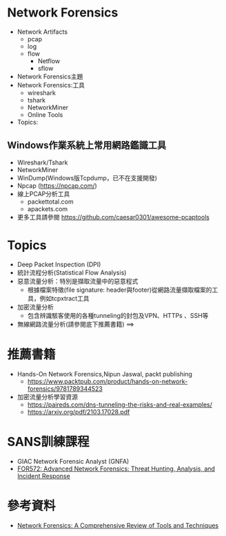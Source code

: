 # Network Forensics
- Network Artifacts
  - pcap
  - log
  - flow
    - Netflow
    - sflow  
- Network Forensics主題
- Network Forensics:工具
  - wireshark
  - tshark
  - NetworkMiner
  - Online Tools
- Topics:
## Windows作業系統上常用網路鑑識工具
- Wireshark/Tshark
- NetworkMiner
- WinDump(Windows版Tcpdump，已不在支援開發)
- Npcap (https://npcap.com/)
- 線上PCAP分析工具
  - packettotal.com
  - apackets.com
- 更多工具請參閱 https://github.com/caesar0301/awesome-pcaptools


# Topics
- Deep Packet Inspection (DPI)
- 統計流程分析(Statistical Flow Analysis)
- 惡意流量分析：特別是擷取流量中的惡意程式
  - 根據檔案特徵(file signature: header與footer)從網路流量擷取檔案的工具，例如tcpxtract工具
- 加密流量分析
  - 包含辨識駭客使用的各種tunneling的封包及VPN、HTTPs 、SSH等
- 無線網路流量分析(請參閱底下推薦書籍) ==> 

# 推薦書籍
- Hands-On Network Forensics,Nipun Jaswal, packt publishing
  - https://www.packtpub.com/product/hands-on-network-forensics/9781789344523
- 加密流量分析學習資源
  - https://paireds.com/dns-tunneling-the-risks-and-real-examples/
  - https://arxiv.org/pdf/2103.17028.pdf


# SANS訓練課程
- GIAC Network Forensic Analyst (GNFA)
- [FOR572: Advanced Network Forensics: Threat Hunting, Analysis, and Incident Response](https://www.sans.org/cyber-security-courses/advanced-network-forensics-threat-hunting-incident-response/)

# 參考資料
- [Network Forensics: A Comprehensive Review of Tools and Techniques](https://www.researchgate.net/publication/351998718_Network_Forensics_A_Comprehensive_Review_of_Tools_and_Techniques)
